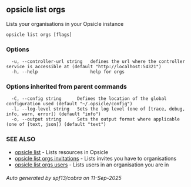 ## opsicle list orgs

Lists your organisations in your Opsicle instance

```
opsicle list orgs [flags]
```

### Options

```
  -u, --controller-url string   defines the url where the controller service is accessible at (default "http://localhost:54321")
  -h, --help                    help for orgs
```

### Options inherited from parent commands

```
  -C, --config string      Defines the location of the global configuration used (default "~/.opsicle/config")
  -l, --log-level string   Sets the log level (one of [trace, debug, info, warn, error]) (default "info")
  -o, --output string      Sets the output format where applicable (one of [text, json]) (default "text")
```

### SEE ALSO

* [opsicle list](cli/opsicle_list.md)	 - Lists resources in Opsicle
* [opsicle list orgs invitations](cli/opsicle_list_orgs_invitations.md)	 - Lists invites you have to organisations
* [opsicle list orgs users](cli/opsicle_list_orgs_users.md)	 - Lists users in an organisation you are in

###### Auto generated by spf13/cobra on 11-Sep-2025

